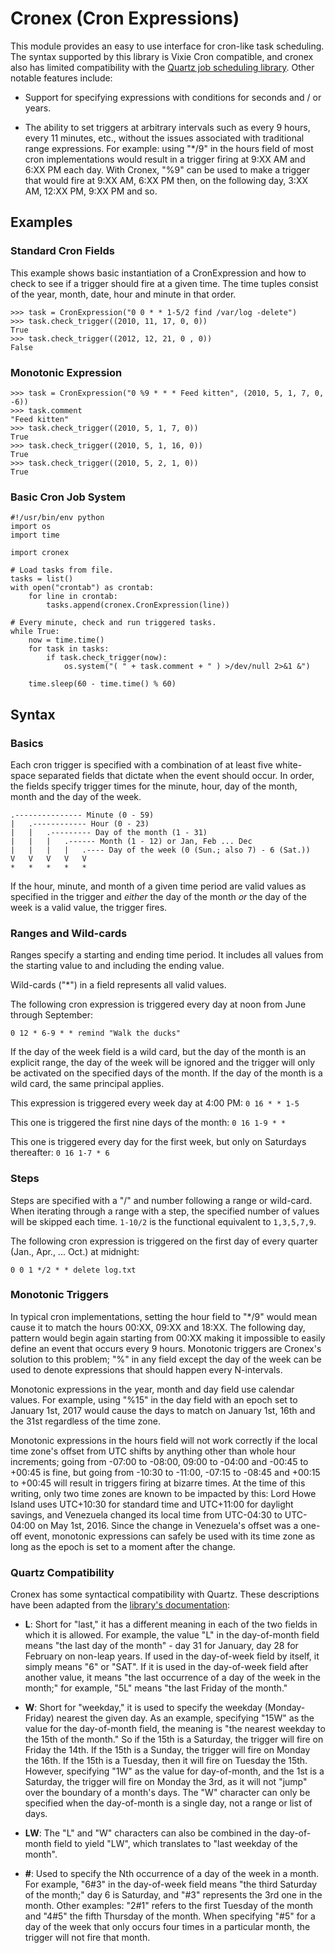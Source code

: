 Cronex (Cron Expressions)
=========================

This module provides an easy to use interface for cron-like task scheduling.
The syntax supported by this library is Vixie Cron compatible, and cronex also
has limited compatibility with the [Quartz job scheduling library][quartz].
Other notable features include:

- Support for specifying expressions with conditions for seconds and / or
  years.
- The ability to set triggers at arbitrary intervals such as every 9 hours,
  every 11 minutes, etc., without the issues associated with traditional range
  expressions. For example: using "*/9" in the hours field of most cron
  implementations would result in a trigger firing at 9:XX AM and 6:XX PM each
  day. With Cronex, "%9" can be used to make a trigger that would fire at 9:XX
  AM, 6:XX PM then, on the following day, 3:XX AM, 12:XX PM, 9:XX PM and so.

  [quartz]: http://www.quartz-scheduler.org/ "Quartz Enterprise Job Scheduler"

Examples
--------

### Standard Cron Fields ###

This example shows basic instantiation of a CronExpression and how to check to
see if a trigger should fire at a given time. The time tuples consist of the
year, month, date, hour and minute in that order.

    >>> task = CronExpression("0 0 * * 1-5/2 find /var/log -delete")
    >>> task.check_trigger((2010, 11, 17, 0, 0))
    True
    >>> task.check_trigger((2012, 12, 21, 0 , 0))
    False

### Monotonic Expression ###

    >>> task = CronExpression("0 %9 * * * Feed kitten", (2010, 5, 1, 7, 0, -6))
    >>> task.comment
    "Feed kitten"
    >>> task.check_trigger((2010, 5, 1, 7, 0))
    True
    >>> task.check_trigger((2010, 5, 1, 16, 0))
    True
    >>> task.check_trigger((2010, 5, 2, 1, 0))
    True

### Basic Cron Job System ###

    #!/usr/bin/env python
    import os
    import time

    import cronex

    # Load tasks from file.
    tasks = list()
    with open("crontab") as crontab:
        for line in crontab:
            tasks.append(cronex.CronExpression(line))

    # Every minute, check and run triggered tasks.
    while True:
        now = time.time()
        for task in tasks:
            if task.check_trigger(now):
                os.system("( " + task.comment + " ) >/dev/null 2>&1 &")

        time.sleep(60 - time.time() % 60)

Syntax
------

### Basics ###

Each cron trigger is specified with a combination of at least five white-space
separated fields that dictate when the event should occur. In order, the fields
specify trigger times for the minute, hour, day of the month, month and the day
of the week.

    .--------------- Minute (0 - 59)
    |   .------------ Hour (0 - 23)
    |   |   .--------- Day of the month (1 - 31)
    |   |   |   .------ Month (1 - 12) or Jan, Feb ... Dec
    |   |   |   |   .---- Day of the week (0 (Sun.; also 7) - 6 (Sat.))
    V   V   V   V   V
    *   *   *   *   *

If the hour, minute, and month of a given time period are valid values as
specified in the trigger and _either_ the day of the month _or_ the day of the
week is a valid value, the trigger fires.

<!-- <TBD> -->

### Ranges and Wild-cards ###

Ranges specify a starting and ending time period. It includes all values from
the starting value to and including the ending value.

Wild-cards ("*") in a field represents all valid values.

The following cron expression is triggered every day at noon from June through
September:

    0 12 * 6-9 * * remind "Walk the ducks"

If the day of the week field is a wild card, but the day of the month is an
explicit range, the day of the week will be ignored and the trigger will only
be activated on the specified days of the month. If the day of the month is a
wild card, the same principal applies.

This expression is triggered every week day at 4:00 PM: `0 16 * * 1-5`

This one is triggered the first nine days of the month: `0 16 1-9 * *`

This one is triggered every day for the first week, but only on Saturdays
thereafter: `0 16 1-7 * 6`

### Steps ###

Steps are specified with a "/" and number following a range or wild-card. When
iterating through a range with a step, the specified number of values will be
skipped each time. `1-10/2` is the functional equivalent to `1,3,5,7,9`.

The following cron expression is triggered on the first day of every quarter
(Jan., Apr., ... Oct.) at midnight:

    0 0 1 */2 * * delete log.txt

<!-- </TBD> -->

### Monotonic Triggers ###

In typical cron implementations, setting the hour field to "*/9" would mean
cause it to match the hours 00:XX, 09:XX and 18:XX. The following day, pattern
would begin again starting from 00:XX making it impossible to easily define an
event that occurs every 9 hours. Monotonic triggers are Cronex's solution to
this problem; "%" in any field except the day of the week can be used to denote
expressions that should happen every N-intervals.

Monotonic expressions in the year, month and day field use calendar values. For
example, using "%15" in the day field with an epoch set to January 1st, 2017
would cause the days to match on January 1st, 16th and the 31st regardless of
the time zone.

Monotonic expressions in the hours field will not work correctly if the local
time zone's offset from UTC shifts by anything other than whole hour
increments; going from -07:00 to -08:00, 09:00 to -04:00 and -00:45 to +00:45
is fine, but going from -10:30 to -11:00, -07:15 to -08:45 and +00:15 to +00:45
will result in triggers firing at bizarre times. At the time of this writing,
only two time zones are known to be impacted by this: Lord Howe Island uses
UTC+10:30 for standard time and UTC+11:00 for daylight savings, and Venezuela
changed its local time from UTC-04:30 to UTC-04:00 on May 1st, 2016. Since the
change in Venezuela's offset was a one-off event, monotonic expressions can
safely be used with its time zone as long as the epoch is set to a moment after
the change.

### Quartz Compatibility ###

Cronex has some syntactical compatibility with Quartz. These descriptions have
been adapted from the [library's documentation][quartz-1.x-tutorial]:

- **L**: Short for "last," it has a different meaning in each of the two fields
  in which it is allowed. For example, the value "L" in the day-of-month field
  means "the last day of the month" - day 31 for January, day 28 for February
  on non-leap years. If used in the day-of-week field by itself, it simply
  means "6" or "SAT". If it is used in the day-of-week field after another
  value, it means "the last occurrence of a day of the week in the month;" for
  example, "5L" means "the last Friday of the month."

- **W**: Short for "weekday," it is used to specify the weekday (Monday-Friday)
  nearest the given day. As an example, specifying "15W" as the value for the
  day-of-month field, the meaning is "the nearest weekday to the 15th of the
  month." So if the 15th is a Saturday, the trigger will fire on Friday the
  14th. If the 15th is a Sunday, the trigger will fire on Monday the 16th. If
  the 15th is a Tuesday, then it will fire on Tuesday the 15th. However,
  specifying "1W" as the value for day-of-month, and the 1st is a Saturday, the
  trigger will fire on Monday the 3rd, as it will not "jump" over the boundary
  of a month's days. The "W" character can only be specified when the
  day-of-month is a single day, not a range or list of days.

- **LW**: The "L" and "W" characters can also be combined in the day-of-month
  field to yield "LW", which translates to "last weekday of the month".

- **#**: Used to specify the Nth occurrence of a day of the week in a month.
  For example, "6#3" in the day-of-week field means "the third Saturday of the
  month;" day 6 is Saturday, and "#3" represents the 3rd one in the month.
  Other examples: "2#1" refers to the first Tuesday of the month and "4#5" the
  fifth Thursday of the month. When specifying "#5" for a day of the week that
  only occurs four times in a particular month, the trigger will not fire that
  month.

  [quartz-1.x-tutorial]: http://www.quartz-scheduler.org/documentation/quartz-1.x/tutorials/crontrigger "Quartz Scheduler: CronTrigger Tutorial"

